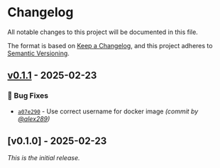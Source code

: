 # Changelog
All notable changes to this project will be documented in this file.

The format is based on [Keep a Changelog](https://keepachangelog.com/en/1.0.0/),
and this project adheres to [Semantic Versioning](https://semver.org/spec/v2.0.0.html).

## [v0.1.1] - 2025-02-23
### :bug: Bug Fixes
- [`a07e290`](https://github.com/alex289/valor-kv/commit/a07e2908563b086215f4d3c96f62e34d701533bf) - Use correct username for docker image *(commit by [@alex289](https://github.com/alex289))*


## [v0.1.0] - 2025-02-23
_This is the initial release._

[v0.1.1]: https://github.com/alex289/valor-kv/compare/v0.1.0...v0.1.1
